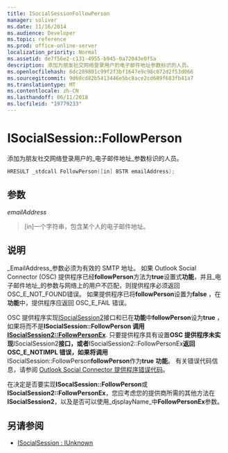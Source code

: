 ```yaml
---
title: ISocialSessionFollowPerson
manager: soliver
ms.date: 11/16/2014
ms.audience: Developer
ms.topic: reference
ms.prod: office-online-server
localization_priority: Normal
ms.assetid: de7f56e2-c131-4955-b945-0a72043e0f5a
description: 添加为朋友社交网络登录用户的电子邮件地址参数标识的人员。
ms.openlocfilehash: 6dc289801c99f2f3bf1647e9c98c072d2f53d066
ms.sourcegitcommit: 9d60cd82b5413446e5bc8ace2cd689f683fb41a7
ms.translationtype: MT
ms.contentlocale: zh-CN
ms.lasthandoff: 06/11/2018
ms.locfileid: "19779233"
---
```

# <a name="isocialsessionfollowperson"></a>ISocialSession::FollowPerson

添加为朋友社交网络登录用户的_电子邮件地址_参数标识的人员。 
  
```cpp
HRESULT _stdcall FollowPerson([in] BSTR emailAddress);
```

## <a name="parameters"></a>参数

_emailAddress_
  
> [in]一个字符串，包含某个人的电子邮件地址。
    
## <a name="remarks"></a>说明

_EmailAddress_参数必须为有效的 SMTP 地址。 如果 Outlook Social Connector (OSC) 提供程序已经**followPerson**方法为**true**设置式**功能**，并且_电子邮件地址_的参数与网络上的用户不匹配，则提供程序必须返回 OSC_E_NOT_FOUND错误。 如果提供程序已将**followPerson**设置为**false** ，在**功能**中，提供程序应返回 OSC_E_FAIL 错误。
  
OSC 提供程序实现[ISocialSession2](isocialsession2iunknown.md)接口和已在**功能**中**followPerson**设为**true** ，如果将而不是**ISocialSession::FollowPerson 调用[ISocialSession2::FollowPersonEx](isocialsession2-followpersonex.md)**. 只要提供程序具有设置**OSC 提供程序未实现**ISocialSession2**接口，或者**ISocialSession2::FollowPersonEx**返回 OSC_E_NOTIMPL 错误，如果将调用**ISocialSession::FollowPerson**followPerson**作为**true** **功能**。 有关错误代码信息，请参阅 [Outlook Social Connector 提供程序错误代码](outlook-social-connector-provider-error-codes.md)。
  
在决定是否要实现**ISocalSession::FollowPerson**或**ISocialSession2::FollowPersonEx**，您应考虑您的提供商所需的其他方法在**ISocialSession2**，以及是否可以使用_djsplayName_中**FollowPersonEx**参数。
  
## <a name="see-also"></a>另请参阅

- [ISocialSession : IUnknown](isocialsessioniunknown.md)

